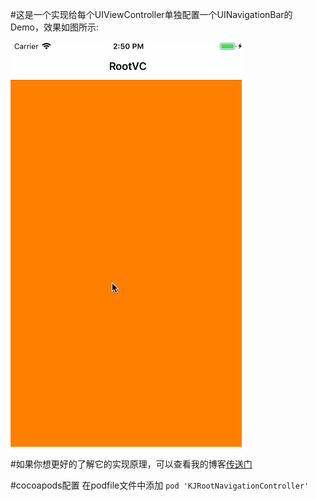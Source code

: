 #这是一个实现给每个UIViewController单独配置一个UINavigationBar的Demo，效果如图所示:

![](./Snapshot/Snapshot.gif)

#如果你想更好的了解它的实现原理，可以查看我的博客[传送门](http://www.jianshu.com/p/48a68d5ff6a2)

#cocoapods配置
在podfile文件中添加 `pod 'KJRootNavigationController'`
